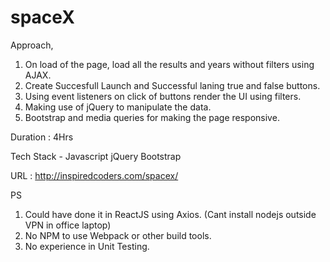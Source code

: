 # spaceX

Approach, 
1) On load of the page, load all the results and years without filters using AJAX.
2) Create Succesfull Launch and Successful laning true and false buttons.
3) Using event listeners on click of buttons render the UI using filters.
4) Making use of jQuery to manipulate the data.
5) Bootstrap and media queries for making the page responsive.

Duration : 4Hrs

Tech Stack -
Javascript
jQuery
Bootstrap

URL : http://inspiredcoders.com/spacex/

PS
1) Could have done it in ReactJS using Axios. (Cant install nodejs outside VPN in office laptop)
2) No NPM to use Webpack or other build tools.
3) No experience in Unit Testing.
